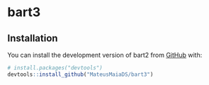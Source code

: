 
<!-- README.md is generated from README.Rmd. Please edit that file -->

# bart3

## Installation

You can install the development version of bart2 from
[GitHub](https://github.com/) with:

``` r
# install.packages("devtools")
devtools::install_github("MateusMaiaDS/bart3")
```
